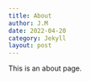 ```yaml
---
title: About
author: J.M
date: 2022-04-20
category: Jekyll
layout: post
---
```


This is an about page.
